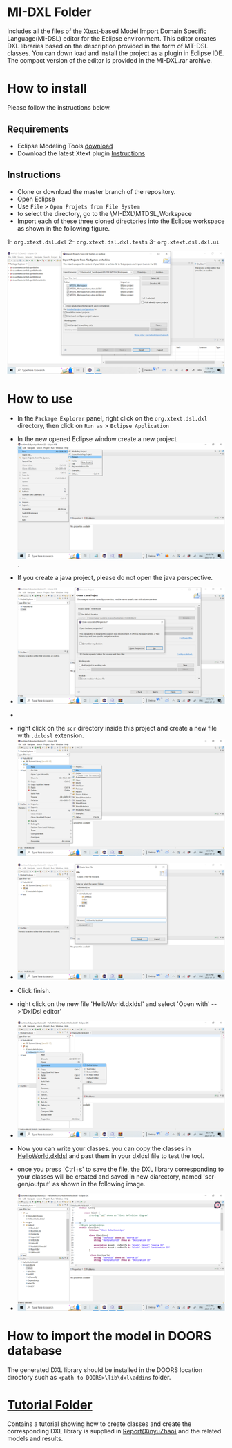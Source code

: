 # MI-DXL Folder
Includes all the files of the Xtext-based Model Import Domain Specific Language(MI-DSL) editor for the Eclipse environment. This editor creates DXL libraries based on the description provided in the form of MT-DSL classes. You can down load and install the project as a plugin in Eclipse IDE.  The compact version of the editor is provided in the MI-DXL.rar archive.
# How to install
Please follow the instructions below.

## Requirements
- Eclipse Modeling Tools [download]( https://www.eclipse.org/) 
- Download the latest Xtext plugin [Instructions](https://www.eclipse.org/Xtext/download.html)

## Instructions
- Clone or download  the master branch of the repository.
- Open Eclipse
- Use `File` > `Open Projets from File System`
- to select the directory, go to the \MI-DXL\MTDSL_Workspace 
- Import each of these three cloned directories into the Eclipse workspace as shown in the following figure. 

1- `org.xtext.dsl.dxl` 
2- `org.xtext.dsl.dxl.tests`
3- `org.xtext.dsl.dxl.ui`

![alt text](https://github.com/Smart-Contract-Modelling-uOttawa/Traceability/blob/main/OpenXtextProject.png "Open project")


# How to use
- In the `Package Explorer` panel, right click on the `org.xtext.dsl.dxl` directory, then click on `Run as` > `Eclipse Application`
- In the new opened Eclipse window create a new project ![alt text](https://github.com/Smart-Contract-Modelling-uOttawa/Traceability/blob/main/MI-DSL/images/Screenshot%202023-01-21%2016.48.08.png).
- If you create a java project, please do not open the java perspective.
- ![alt text](https://github.com/Smart-Contract-Modelling-uOttawa/Traceability/blob/main/MI-DSL/images/Screenshot%202023-01-21%2016.50.06.png)
- 
- right click on the `scr` directory inside this project and create a new file with `.dxldsl` extension. ![alt text](https://github.com/Smart-Contract-Modelling-uOttawa/Traceability/blob/main/MI-DSL/images/Screenshot%202023-01-21%2016.50.22.png)

- ![alt text](https://github.com/Smart-Contract-Modelling-uOttawa/Traceability/blob/main/MI-DSL/images/Screenshot%202023-01-21%2016.50.50.png)
- Click finish. 
- right click on the new file 'HelloWorld.dxldsl' and select 'Open with' -->'DxlDsl editor'
- ![alt text](https://github.com/Smart-Contract-Modelling-uOttawa/Traceability/blob/main/MI-DSL/images/Screenshot%202023-01-21%2016.51.15.png)
- Now you can write your classes. you can copy the classes in [HelloWorld.dxldsl](HelloWorld.dxldsl) and past them in your dxldsl file to test the tool.
- once you press 'Ctrl+s' to save the file, the DXL library corresponding to your classes will be created and saved in new diarectory, named 'scr-gen/output' as shown in the following image.
- ![alt text](https://github.com/Smart-Contract-Modelling-uOttawa/Traceability/blob/main/MI-DSL/images/Screenshot%202023-01-21%2016.52.14.png)

# How to import the model in DOORS database
The generated DXL library should be installed in the DOORS location diroctory such as `<path to DOORS>\lib\dxl\addins` folder.



# [Tutorial Folder](Tutorial/)
Contains a tutorial showing how to create classes and create the corresponding DXL library is supplied in [Report(XinyuZhao)](Tutorial/Report(XinyuZhao).pdf) and the related models and results. 
